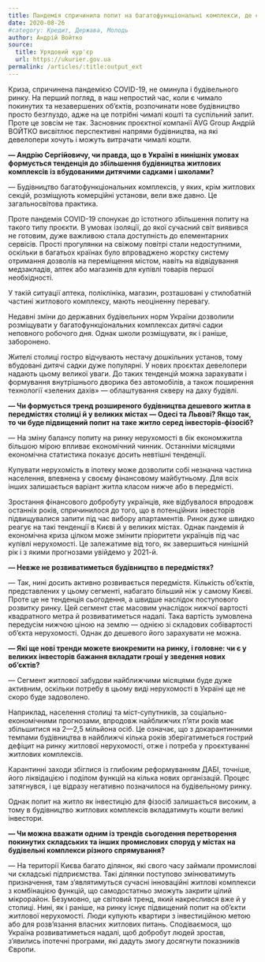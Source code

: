 ```yaml
---
title: Пандемія спричинила попит на багатофункціональні комплекси, де є і житло, і комерційні об’єкти
date: 2020-08-26
#category: Кредит, Держава, Молодь
author: Андрій Войтко
source:
  title: Урядовий кур'єр
  url: https://ukurier.gov.ua
permalink: /articles/:title:output_ext
---
```


Криза, спричинена пандемією COVID-19, не оминула і будівельного ринку. На перший погляд, в наш непростий час, коли є чимало покинутих та незавершених об’єктів, розпочинати нове будівництво просто безглуздо, адже на це потрібні чималі кошті та суспільний запит. Проте це зовсім не так. Засновник проєктної компанії AVG Group Андрій ВОЙТКО висвітлює перспективні напрями будівництва, на які девелопери хочуть і можуть витрачати чималі кошти.

**— Андрію Сергійовичу, чи правда, що в Україні в нинішніх умовах формується тенденція до збільшення будівництва житлових комплексів із вбудованими дитячими садками і школами?**

— Будівництво багатофункціональних комплексів, у яких, крім житлових секцій, розміщують комерційні установи, вели вже давно. Це загальносвітова практика.

Проте пандемія COVID-19 спонукає до істотного збільшення попиту на такого типу проєкти. В умовах ізоляції, до якої сучасний світ виявився не готовим, дуже важливою стала доступність до елементарних сервісів. Прості прогулянки на свіжому повітрі стали недоступними, оскільки в багатьох країнах було впроваджено жорстку систему отримання дозволів на переміщення містом, навіть на відвідування медзакладів, аптек або магазинів для купівлі товарів першої необхідності.

У такій ситуації аптека, поліклініка, магазин, розташовані у стилобатній частині житлового комплексу, мають неоціненну перевагу.

Недавні зміни до державних будівельних норм України дозволили розміщувати у багатофункціональних комплексах дитячі садки неповного робочого дня. Однак школи розміщувати, як і раніше, заборонено.

Жителі столиці гостро відчувають нестачу дошкільних установ, тому вбудовані дитячі садки дуже популярні. У нових проєктах девелопери надають цьому великої уваги. До таких тенденцій можна зарахувати і формування внутрішнього дворика без автомобілів, а також поширення технології «зелених дахів» — облаштування скверу на даху будівлі.

**— Чи формується тренд розширеного будівництва дешевого житла в передмістях столиці й у великих містах — Одесі та Львові? Якщо так, то чи буде підвищений попит на таке житло серед інвесторів-фізосіб?**

— На зміну балансу попиту на ринку нерухомості в бік економжитла більшою мірою впливає економічний чинник. Останніми місяцями економічна статистика показує досить невтішні тенденції.

Купувати нерухомість в іпотеку може дозволити собі незначна частина населення, впевнена у своєму фінансовому майбутньому. Для всіх інших залишається варіант житла класом нижче або в передмісті.

Зростання фінансового добробуту українців, яке відбувалося впродовж останніх років, спричинилося до того, що в потенційних інвесторів підвищувалися запити під час вибору апартаментів. Ринок дуже швидко реагує на такі тенденції в Києві й у великих містах. Однак пандемія й економічна криза цілком може змінити пріоритети українців під час купівлі нерухомості. Це залежатиме від того, як завершиться нинішній рік і з якими прогнозами увійдемо у 2021-й.

**— Невже не розвиватиметься будівництво в передмістях?**

— Так, нині досить активно розвивається передмістя. Кількість об’єктів, представлених у цьому сегменті, набагато більший ніж у самому Києві. Проте це не тенденція сьогодення, а швидше наслідок поступового розвитку ринку. Цей сегмент стає масовим унаслідок нижчої вартості квадратного метра й розвиватиметься надалі. Така вартість зумовлена передусім нижчою ціною на землю — однією зі складових собівартості об’єкта нерухомості. Однак до дешевого його зарахувати не можна.

**— Які ще нові тренди можете виокремити на ринку, і головне: чи є у великих інвесторів бажання вкладати гроші у зведення нових об’єктів?**

— Сегмент житлової забудови найближчими місяцями буде дуже активним, оскільки потребу в цьому виді нерухомості в Україні ще не скоро буде задоволено.

Наприклад, населення столиці та міст-супутників, за соціально-економічними прогнозами, впродовж найближчих п’яти років має збільшитися на 2—2,5 мільйона осіб. Це означає, що з докарантинними темпами будівництва в найближчі кілька років зберігатиметься гострий дефіцит на ринку житлової нерухомості, отже і потреба у проєктуванні житлових комплексів.

Карантинні заходи збіглися із глибоким реформуванням ДАБІ, точніше, його ліквідацією і поділом функцій на кілька нових організацій. Процес затягнувся, і це відразу негативно позначилося на будівельному ринку.

Однак попит на житло як інвестицію для фізосіб залишається високим, а тому в будівництво житлових комплексів вкладатимуть кошти великі інвестори.

**— Чи можна вважати одним із трендів сьогодення перетворення покинутих складських та інших промислових споруд у містах на будівельні комплекси різного спрямування?**

— На території Києва багато ділянок, які свого часу займали промислові чи складські підприємства. Такі ділянки поступово змінюватимуть призначення, там з’являтимуться сучасні інноваційні житлові комплекси з комбінацією функцій, що самодостатньо зможуть закрити цілий мікрорайон. Безумовно, це світовий тренд, який накреслився вже й у столиці. Нині, як і раніше, на ринку існує підвищений попит на об’єкти житлової нерухомості. Люди купують квартири з інвестиційною метою або для розв’язання власних житлових питань. Сподіваємося, що Україна розвиватиметься надалі, щоб добробут людей зростав, з’явились іпотечні програми, які дадуть змогу досягнути показників Європи.
